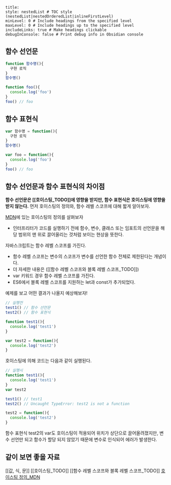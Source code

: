 ```table-of-contents
title: 
style: nestedList # TOC style (nestedList|nestedOrderedList|inlineFirstLevel)
minLevel: 0 # Include headings from the specified level
maxLevel: 0 # Include headings up to the specified level
includeLinks: true # Make headings clickable
debugInConsole: false # Print debug info in Obsidian console
```
## 함수 선언문
```js
function 함수명(){
  구현 로직
}
함수명()
```
```js
function foo(){
  console.log('foo')
}
foo() // foo
```
## 함수 표현식
```js
var 함수명 = function(){
  구현 로직
}
함수명()
```
```js
var foo = function(){
  console.log('foo')
}
foo() // foo
```

## 함수 선언문과 함수 표현식의 차이점

**함수 선언문은 [[호이스팅_TODO]]에 영향을 받지만, 함수 표현식은 호이스팅에 영향을 받지 않는다.**
먼저 호이스팅의 정의와, 함수 레벨 스코프에 대해 짧게 알아보자. 

[MDN](https://developer.mozilla.org/ko/docs/Glossary/Hoisting)에 있는 호이스팅의 정의를 살펴보자
* 인터프리터가 코드를 실행하기 전에 함수, 변수, 클래스 또는 임포트의 선언문을 해당 범위의 맨 위로 끌어올리는 것처럼 보이는 현상을 뜻한다. 

자바스크립트는 함수 레벨 스코프를 가진다.
* 함수 레벨 스코프는 변수의 스코프가 변수를 선언한 함수 전체로 제한된다는 개념이다.
* 더 자세한 내용은 ([[함수 레벨 스코프와 블록 레벨 스코프_TODO]]) 
* var 키워드 경우 함수 레벨 스코프를 가진다. 
* ES6에서 블록 레벨 스코프를 지원하는 let과 const가 추가되었다.  

예제를 보고 어떤 결과가 나올지 예상해보자!
```js
// 실행전
test1() // 함수 선언문
test2() // 함수 표현식

function test1(){
  console.log('test1')
}

var test2 = function(){
  console.log('test2')
}
```

호이스팅에 의해 코드는 다음과 같이 실행된다.
```js
// 실행시
function test1(){
  console.log('test1')
}
var test2

test1() // test1
test2() // Uncaught TypeError: test2 is not a function 

test2 = function(){
  console.log('test2')
}
```

함수 표현식 test2의 var도 호이스팅이 적용되어 위치가 상단으로 끌어올려졌지만, 변수 선언만 되고 함수가 할당 되지 않았기 때문에 변수로 인식되어 에러가 발생한다. 


## 같이 보면 좋을 자료
[[값, 식, 문]]
[[호이스팅_TODO]]
[[함수 레벨 스코프와 블록 레벨 스코프_TODO]]
[호이스팅 정의_MDN](https://developer.mozilla.org/ko/docs/Glossary/Hoisting)